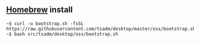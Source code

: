 ## [Homebrew](http://brew.sh) install

    ~$ curl -o bootstrap.sh -fsSL https://raw.githubusercontent.com/tsadm/desktop/master/osx/bootstrap.sh
    ~$ bash src/tsadm/desktop/osx/bootstrap.sh
